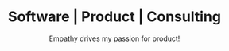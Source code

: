 ---
title: 'Software | Product | Consulting'
name: 'Harley Tran'
subtitle: 'Empathy drives my passion for product!'
buttonText: 'Portfolio'
---